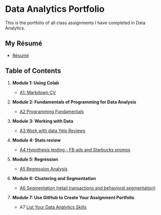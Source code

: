 # Data Analytics Portfolio
This is the portfolio of all class assignments I have completed in Data Analytics.

## My Résumé
- [Résumé](https://drive.google.com/file/d/1mgJmtAA7lAeucISz6OD9h0DDQt0CMzvq/view?usp=sharing)

## Table of Contents
1. **Module 1: Using Colab**
   - [A1: Markdown CV](A1_Markdown_CV/markdown_cv.ipynb)
   
2. **Module 2: Fundamentals of Programming for Data Analysis**
   - [A2 Programming Fundamentals](A2_Programming_Fundamentals/programming_fundamentals.ipynb)
   
3. **Module 3: Working with Data**
   - [A3 Work with data Yelp Reviews](A3_Yelp_Reviews/yelp_reviews.ipynb)
  
4. **Module 4: Stats review**
   - [A4 Hypothesis testing - FB ads and Starbucks promos](A4_Hypothesis_Testing/hypothesis_testing.ipynb)

5. **Module 5: Regression**
   - [A5 Regression Analysis](A5_Regression_Analysis/regression_analysis.ipynb)

6. **Module 6: Clustering and Segmentation**
   - [A6 Segmentation (retail transactions and behavioral segmentation)](A6_Clustering_Segmentation/segmentation.ipynb)
   
7. **Module 7: Use GitHub to Create Your Assignment Portfolio**
    - A7 [List Your Data Analytics Skills](https://github.com/vvalle829/Data_Analytics#readme)
